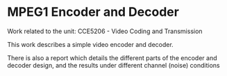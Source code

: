 # MPEG1 Encoder and Decoder

Work related to the unit: CCE5206 - Video Coding and Transmission

This work describes a simple video encoder and decoder.

There is also a report which details the different parts of the encoder and decoder design, and the results under different channel (noise) conditions